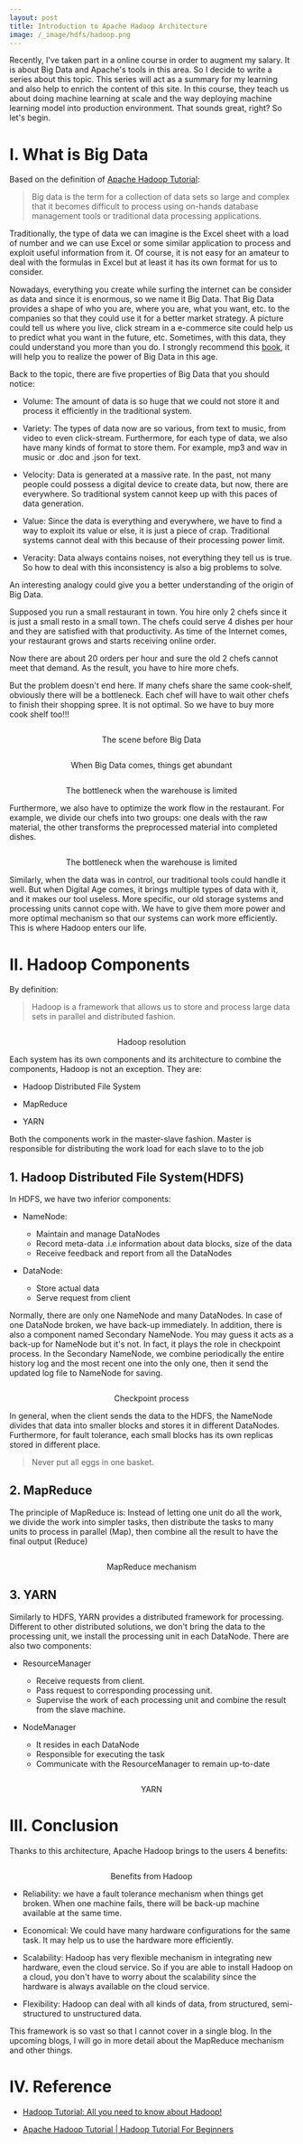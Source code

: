 ```yaml
---
layout: post
title: Introduction to Apache Hadoop Architecture
image: /_image/hdfs/hadoop.png
---
```


Recently, I've taken part in a online course in order to augment my salary. It is about Big Data and Apache's tools in this area. So I decide to write a series about this topic. This series will act as a summary for my learning and also help to enrich the content of this site. In this course, they teach us about doing machine learning at scale and the way deploying machine learning model into production environment. That sounds great, right? So let's begin.

# I. What is Big Data

Based on the definition of [Apache Hadoop Tutorial](https://www.youtube.com/watch?v=mafw2-CVYnA):

> Big data is the term for a collection of data sets so large and complex that it becomes difficult to process using on-hands database management tools or traditional data processing applications.

Traditionally, the type of data we can imagine is the Excel sheet with a load of number and we can use Excel or some similar application to process and exploit useful information from it. Of course, it is not easy for an amateur to deal with the formulas in Excel but at least it has its own format for us to consider.

Nowadays, everything you create while surfing the internet can be consider as data and since it is enormous, so we name it Big Data. That Big Data provides a shape of who you are, where you are, what you want, etc. to the companies so that they could use it for a better market strategy. A picture could tell us where you live, click stream in a e-commerce site could help us to predict what you want in the future, etc. Sometimes, with this data, they could understand you more than you do. I strongly recommend this [book](https://www.amazon.com/Everybody-Lies-Internet-About-Really/dp/0062390856), it will help you to realize the power of Big Data in this age.

Back to the topic, there are five properties of Big Data that you should notice:

- Volume: The amount of data is so huge that we could not store it and process it efficiently in the traditional system.

- Variety: The types of data now are so various, from text to music, from video to even click-stream. Furthermore, for each type of data, we also have many kinds of format to store them. For example, mp3 and wav in music or .doc and .json for text.

- Velocity: Data is generated at a massive rate. In the past, not many people could possess a digital device to create data, but now, there are everywhere. So traditional system cannot keep up with this paces of data generation.

- Value: Since the data is everything and everywhere, we have to find a way to exploit its value or else, it is just a piece of crap. Traditional systems cannot deal with this because of their processing power limit.

- Veracity: Data always contains noises, not everything they tell us is true. So how to deal with this inconsistency is also a big problems to solve.

An interesting analogy could give you a better understanding of the origin of Big Data.

Supposed you run a small restaurant in town. You hire only 2 chefs since it is just a small resto in a small town. The chefs could serve 4 dishes per hour and they are satisfied with that productivity. As time of the Internet comes, your restaurant grows and starts receiving online order.

Now there are about 20 orders per hour and sure the old 2 chefs cannot meet that demand. As the result, you have to hire more chefs.

But the problem doesn't end here. If many chefs share the same cook-shelf, obviously there will be a bottleneck. Each chef will have to wait other chefs to finish their shopping spree. It is not optimal. So we have to buy more cook shelf too!!!

<p align="center">
 <img src="/image/hadoop-architecture/Traditional-Restaurant-Analogy-Hadoop-Tutorial-Edureka-768x353.png" alt="" align="middle">
 <div align="center"> The scene before Big Data</div>
</p>

<p align="center">
 <img src="/image/hadoop-architecture/Traditional-Scenario-Failed-Hadoop-Tutorial-Edureka-768x350.png" alt="" align="middle">
 <div align="center"> When Big Data comes, things get abundant</div>
</p>

<p align="center">
 <img src="/image/hadoop-architecture/Distributed-Chef-Hadoop-Tutorial-Edureka-768x371.png" alt="" align="middle">
 <div align="center"> The bottleneck when the warehouse is limited </div>
</p>

Furthermore, we also have to optimize the work flow in the restaurant. For example, we divide our chefs into two groups: one deals with the raw material, the other transforms the preprocessed material into completed dishes.

<p align="center">
 <img src="/image/hadoop-architecture/Restaurant-Solution-Hadoop-Tutorial-Edureka-768x362.png" alt="" align="middle">
 <div align="center"> The bottleneck when the warehouse is limited </div>
</p>

Similarly, when the data was in control, our traditional tools could handle it well. But when Digital Age comes, it brings multiple types of data with it, and it makes our tool useless. More specific, our old storage systems and processing units cannot cope with. We have to give them more power and more optimal mechanism so that our systems can work more efficiently. This is where Hadoop enters our life.

# II. Hadoop Components

By definition:

> Hadoop is a framework that allows us to store and process large data sets in parallel and distributed fashion.

<p align="center">
 <img src="/image/hadoop-architecture/Hadoop-as-a-Solution-What-is-Hadoop-Edureka.png" alt="" align="middle">
 <div align="center"> Hadoop resolution </div>
</p>

Each system has its own components and its architecture to combine the components, Hadoop is not an exception. They are:

- Hadoop Distributed File System

- MapReduce

- YARN

Both the components work in the master-slave fashion. Master is responsible for distributing the work load for each slave to to the job

## 1. Hadoop Distributed File System(HDFS)

In HDFS, we have two inferior components:

- NameNode:
  - Maintain and manage DataNodes
  - Record meta-data .i.e information about data blocks, size of the data
  - Receive feedback and report from all the DataNodes

- DataNode:
  - Store actual data
  - Serve request from client

Normally, there are only one NameNode and many DataNodes. In case of one DataNode broken, we have back-up immediately. In addition, there is also a component named Secondary NameNode. You may guess it acts as a back-up for NameNode but it's not. In fact, it plays the role in checkpoint process. In the Secondary NameNode, we combine periodically the entire history log and the most recent one into the only one, then it send the updated log file to NameNode for saving.

<p align="center">
 <img src="/image/hadoop-architecture/checkpointing3.jpg" alt="" align="middle">
 <div align="center"> Checkpoint process </div>
</p>

In general, when the client sends the data to the HDFS, the NameNode divides that data into smaller blocks and stores it in different DataNodes. Furthermore, for fault tolerance, each small blocks has its own replicas stored in different place.

> Never put all eggs in one basket.

## 2. MapReduce

The principle of MapReduce is: Instead of letting one unit do all the work, we divide the work into simpler tasks, then distribute the tasks to many units to process in parallel (Map), then combine all the result to have the final output (Reduce)

<p align="center">
 <img src="/image/hadoop-architecture/Apache-Hadoop-MapReduce-Architecture.png" alt="" align="middle">
 <div align="center"> MapReduce mechanism </div>
</p>

## 3. YARN

Similarly to HDFS, YARN provides a distributed framework for processing. Different to other distributed solutions, we don't bring the data to the processing unit, we install the processing unit in each DataNode. There are also two components:

- ResourceManager

  - Receive requests from client.
  - Pass request to corresponding processing unit.
  - Supervise the work of each processing unit and combine the result from the slave machine.

- NodeManager
  
  - It resides in each DataNode
  - Responsible for executing the task
  - Communicate with the ResourceManager to remain up-to-date

<p align="center">
 <img src="/image/hadoop-architecture/YARN-Hadoop-Tutorial-Edureka-768x314.png" alt="" align="middle">
 <div align="center"> YARN </div>
</p>

# III. Conclusion

Thanks to this architecture, Apache Hadoop brings to the users 4 benefits:

<p align="center">
 <img src="/image/hadoop-architecture/Hadoop-Features-Hadoop-Tutorial-Edureka.png" alt="" align="middle">
 <div align="center"> Benefits from Hadoop </div>
</p>

- Reliability: we have a fault tolerance mechanism when things get broken. When one machine fails, there will be back-up machine available at the same time.

- Economical: We could have many hardware configurations for the same task. It may help us to use the hardware more efficiently.

- Scalability: Hadoop has very flexible mechanism in integrating new hardware, even the cloud service. So if you are able to install Hadoop on a cloud, you don't have to worry about the scalability since the hardware is always available on the cloud service.

- Flexibility: Hadoop can deal with all kinds of data, from structured, semi-structured to unstructured data.

This framework is so vast so that I cannot cover in a single blog. In the upcoming blogs, I will go in more detail about the MapReduce mechanism and other things.

# IV. Reference

- [Hadoop Tutorial: All you need to know about Hadoop!](https://www.edureka.co/blog/hadoop-tutorial/)

- [Apache Hadoop Tutorial | Hadoop Tutorial For Beginners](https://www.youtube.com/watch?v=mafw2-CVYnA)